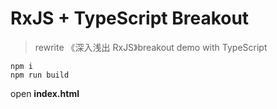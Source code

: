 # RxJS + TypeScript Breakout

> rewrite 《深入浅出 RxJS》breakout demo with TypeScript

```
npm i
npm run build
```

open **index.html**